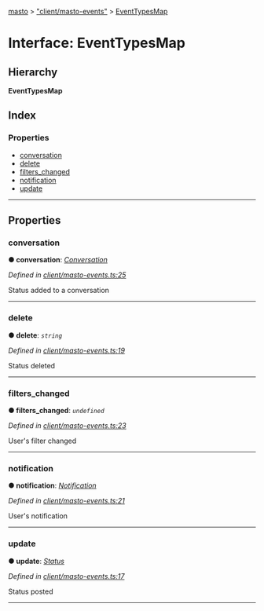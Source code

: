 [masto](../README.md) > ["client/masto-events"](../modules/_client_masto_events_.md) > [EventTypesMap](../interfaces/_client_masto_events_.eventtypesmap.md)

# Interface: EventTypesMap

## Hierarchy

**EventTypesMap**

## Index

### Properties

* [conversation](_client_masto_events_.eventtypesmap.md#conversation)
* [delete](_client_masto_events_.eventtypesmap.md#delete)
* [filters_changed](_client_masto_events_.eventtypesmap.md#filters_changed)
* [notification](_client_masto_events_.eventtypesmap.md#notification)
* [update](_client_masto_events_.eventtypesmap.md#update)

---

## Properties

<a id="conversation"></a>

###  conversation

**● conversation**: *[Conversation](_entities_conversation_.conversation.md)*

*Defined in [client/masto-events.ts:25](https://github.com/neet/masto.js/blob/c1501e9/src/client/masto-events.ts#L25)*

Status added to a conversation

___
<a id="delete"></a>

###  delete

**● delete**: *`string`*

*Defined in [client/masto-events.ts:19](https://github.com/neet/masto.js/blob/c1501e9/src/client/masto-events.ts#L19)*

Status deleted

___
<a id="filters_changed"></a>

###  filters_changed

**● filters_changed**: *`undefined`*

*Defined in [client/masto-events.ts:23](https://github.com/neet/masto.js/blob/c1501e9/src/client/masto-events.ts#L23)*

User's filter changed

___
<a id="notification"></a>

###  notification

**● notification**: *[Notification](_entities_notification_.notification.md)*

*Defined in [client/masto-events.ts:21](https://github.com/neet/masto.js/blob/c1501e9/src/client/masto-events.ts#L21)*

User's notification

___
<a id="update"></a>

###  update

**● update**: *[Status](_entities_status_.status.md)*

*Defined in [client/masto-events.ts:17](https://github.com/neet/masto.js/blob/c1501e9/src/client/masto-events.ts#L17)*

Status posted

___


